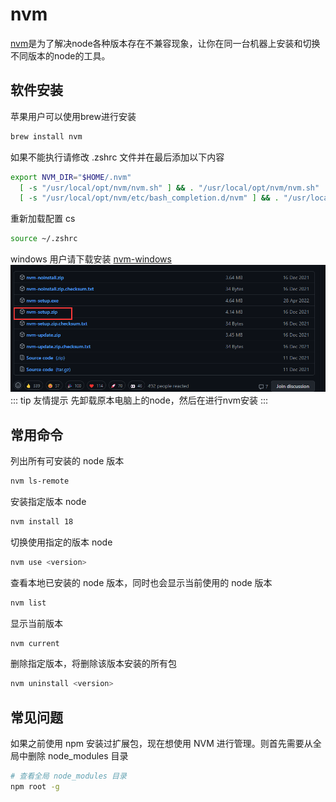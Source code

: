 # nvm
[nvm](https://github.com/nvm-sh/nvm)是为了解决node各种版本存在不兼容现象，让你在同一台机器上安装和切换不同版本的node的工具。
## 软件安装
苹果用户可以使用brew进行安装
```bash
brew install nvm
```
如果不能执行请修改 .zshrc 文件并在最后添加以下内容
```bash
export NVM_DIR="$HOME/.nvm"
  [ -s "/usr/local/opt/nvm/nvm.sh" ] && . "/usr/local/opt/nvm/nvm.sh"  # This loads nvm
  [ -s "/usr/local/opt/nvm/etc/bash_completion.d/nvm" ] && . "/usr/local/opt/nvm/etc/bash_completion.d/nvm"  # This loads nvm bash_completion
```
重新加载配置 cs
```bash
source ~/.zshrc
```
windows 用户请下载安装 [nvm-windows](https://github.com/coreybutler/nvm-windows/releases)
![图 2](./img/6979e94c4dad37d3f5de2fc756e81b18afbbe75c5463fed3321c7e89f9e5c35c.6979e94c.png)  
::: tip 友情提示
先卸载原本电脑上的node，然后在进行nvm安装
:::
## 常用命令
列出所有可安装的 node 版本
```bash
nvm ls-remote
```
安装指定版本 node
```bash
nvm install 18
```
切换使用指定的版本 node
```bash
nvm use <version>
```
查看本地已安装的 node 版本，同时也会显示当前使用的 node 版本
```bash
nvm list
```
显示当前版本
```bash
nvm current
```
删除指定版本，将删除该版本安装的所有包
```bash
nvm uninstall <version>
```
## 常见问题
如果之前使用 npm 安装过扩展包，现在想使用 NVM 进行管理。则首先需要从全局中删除 node_modules 目录
```bash
# 查看全局 node_modules 目录
npm root -g
```
